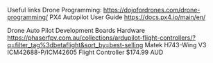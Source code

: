 Useful links 
Drone Programming:
  https://dojofordrones.com/drone-programming/
  PX4 Autopilot User Guide https://docs.px4.io/main/en/

Drone Auto Pilot Development  Boards Hardware
  https://phaserfpv.com.au/collections/ardupilot-flight-controllers/?q=filter_tag%3dbetaflight&sort_by=best-selling
  Matek H743-Wing V3 ICM42688-P/ICM42605 Flight Controller $174.99 AUD

